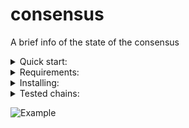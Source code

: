 # consensus
A brief info of the state of the consensus

<details>
  <summary>Quick start:</summary>

```sh
cd && git clone https://github.com/Northa/consensus.git && cd consensus
python3 consensus.py

```  
</details>

<details>
  <summary>Requirements:</summary>
  
  *  Ubuntu 20.04 
  *  python3.8 
  *  pip3 
  *  For the correct work of the application you should configure RPC :26657 and REST :1317 endpoints. For example:  
  ```REST = 'http://1.1.1.1:1317'```
  ```RPC = "http://1.1.1.1:26657"```
  
  
</details>

<details>
  <summary>Installing:</summary>
  
  #### Technically, the installation itself is cloning the repo, setting dependencies, and providing 2 variables

```sh
$ cd && git clone https://github.com/Northa/consensus.git && cd consensus
```  
  
  Next open consensus.py in editor and replace REST/RPC variables with an appropriate values.  
  Example:  
  ```REST = 'http://1.1.1.1:1317'```  
  ```RPC = "http://1.1.1.1:26657"```
  
  Once configured you can run the app by following:
  
  ```$ python3 consensus.py ```
</details>

<details>
  <summary>Tested chains:</summary>  
  
  - Evmos evmosdryrun_9009-1  
  - Evmos evmos_9000-4  
  - Umee  
  - Archway  
  - Cosmic Horizon  
  - Kyve  
  - Kichain
  - Konstellation
  - Stargaze
  - AssetMantle
  
</details>


![Example](https://github.com/Northa/consensus/blob/main/scr/Screenshot%20from%202022-04-27%2008-53-01.jpg?raw=true "EX")
